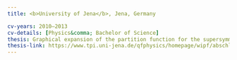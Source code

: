 ```yaml
---
title: <b>University of Jena</b>, Jena, Germany

cv-years: 2010–2013
cv-details: [Physics&comma; Bachelor of Science]
thesis: Graphical expansion of the partition function for the supersymmetric non-linear sigma-model in (1+0) D &#91;German&#93;
thesis-link: https://www.tpi.uni-jena.de/qfphysics/homepage/wipf/abschlussarbeiten/schambach_bachelor.pdf
---
```

